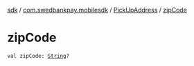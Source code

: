 [sdk](../../index.md) / [com.swedbankpay.mobilesdk](../index.md) / [PickUpAddress](index.md) / [zipCode](./zip-code.md)

# zipCode

`val zipCode: `[`String`](https://kotlinlang.org/api/latest/jvm/stdlib/kotlin/-string/index.html)`?`